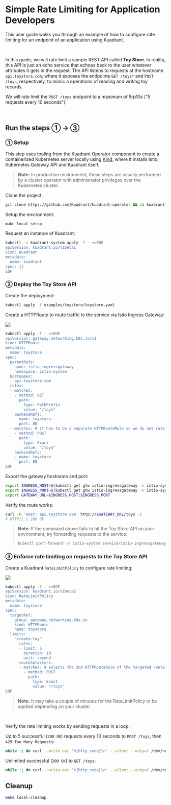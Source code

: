 # Simple Rate Limiting for Application Developers

This user guide walks you through an example of how to configure rate limiting for an endpoint of an application using Kuadrant.

<br/>

In this guide, we will rate limit a sample REST API called **Toy Store**. In reality, this API is just an echo service that echoes back to the user whatever attributes it gets in the request. The API listens to requests at the hostname `api.toystore.com`, where it exposes the endpoints `GET /toys*` and `POST /toys`, respectively, to mimic a operations of reading and writing toy records.

We will rate limit the `POST /toys` endpoint to a maximum of 5rp10s ("5 requests every 10 seconds").

<br/>

## Run the steps ① → ③

### ① Setup

This step uses tooling from the Kuadrant Operator component to create a containerized Kubernetes server locally using [Kind](https://kind.sigs.k8s.io),
where it installs Istio, Kubernetes Gateway API and Kuadrant itself.

> **Note:** In production environment, these steps are usually performed by a cluster operator with administrator privileges over the Kubernetes cluster.

Clone the project:

```sh
git clone https://github.com/Kuadrant/kuadrant-operator && cd kuadrant-operator
```

Setup the environment:

```sh
make local-setup
```

Request an instance of Kuadrant:

```sh
kubectl -n kuadrant-system apply -f - <<EOF
apiVersion: kuadrant.io/v1beta1
kind: Kuadrant
metadata:
  name: kuadrant
spec: {}
EOF
```

### ② Deploy the Toy Store API

Create the deployment:

```sh
kubectl apply -f examples/toystore/toystore.yaml
```

Create a HTTPRoute to route traffic to the service via Istio Ingress Gateway:

![](https://i.imgur.com/rdN8lo3.png)

```sh
kubectl apply -f - <<EOF
apiVersion: gateway.networking.k8s.io/v1
kind: HTTPRoute
metadata:
  name: toystore
spec:
  parentRefs:
  - name: istio-ingressgateway
    namespace: istio-system
  hostnames:
  - api.toystore.com
  rules:
  - matches:
    - method: GET
      path:
        type: PathPrefix
        value: "/toys"
    backendRefs:
    - name: toystore
      port: 80
  - matches: # it has to be a separate HTTPRouteRule so we do not rate limit other endpoints
    - method: POST
      path:
        type: Exact
        value: "/toys"
    backendRefs:
    - name: toystore
      port: 80
EOF
```

Export the gateway hostname and port:

```sh
export INGRESS_HOST=$(kubectl get gtw istio-ingressgateway -n istio-system -o jsonpath='{.status.addresses[0].value}')
export INGRESS_PORT=$(kubectl get gtw istio-ingressgateway -n istio-system -o jsonpath='{.spec.listeners[?(@.name=="http")].port}')
export GATEWAY_URL=$INGRESS_HOST:$INGRESS_PORT
```

Verify the route works:

```sh
curl -H 'Host: api.toystore.com' http://$GATEWAY_URL/toys -i
# HTTP/1.1 200 OK
```

> **Note**: If the command above fails to hit the Toy Store API on your environment, try forwarding requests to the service:
>
> ```sh
> kubectl port-forward -n istio-system service/istio-ingressgateway 9080:80 2>&1 >/dev/null &
> ```

### ③ Enforce rate limiting on requests to the Toy Store API

Create a Kuadrant `RateLimitPolicy` to configure rate limiting:

![](https://i.imgur.com/2A9sXXs.png)

```sh
kubectl apply -f - <<EOF
apiVersion: kuadrant.io/v1beta2
kind: RateLimitPolicy
metadata:
  name: toystore
spec:
  targetRef:
    group: gateway.networking.k8s.io
    kind: HTTPRoute
    name: toystore
  limits:
    "create-toy":
      rates:
      - limit: 5
        duration: 10
        unit: second
      routeSelectors:
      - matches: # selects the 2nd HTTPRouteRule of the targeted route
        - method: POST
          path:
            type: Exact
            value: "/toys"
EOF
```

> **Note:** It may take a couple of minutes for the RateLimitPolicy to be applied depending on your cluster.

<br/>

Verify the rate limiting works by sending requests in a loop.

Up to 5 successful (`200 OK`) requests every 10 seconds to `POST /toys`, then `429 Too Many Requests`:

```sh
while :; do curl --write-out '%{http_code}\n' --silent --output /dev/null -H 'Host: api.toystore.com' http://$GATEWAY_URL/toys -X POST | grep -E --color "\b(429)\b|$"; sleep 1; done
```

Unlimited successful (`200 OK`) to `GET /toys`:

```sh
while :; do curl --write-out '%{http_code}\n' --silent --output /dev/null -H 'Host: api.toystore.com' http://$GATEWAY_URL/toys | grep -E --color "\b(429)\b|$"; sleep 1; done
```

## Cleanup

```sh
make local-cleanup
```
